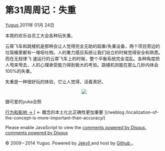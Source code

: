 #  第31周周记：失重

[ Yuguo ](http://yuguo.us) 2011年 01月 24日

本周的欢乐谷员工大会各种玩失重。

云霄飞车和跳楼机是那种会让人觉得完全无助的超重/失重设备，两个项目旁边的垃圾桶里都有一堆呕吐物。人的重力感应系统让我们站立的时候觉得安全和熟悉。而在无规律飞
速运行的云霄飞车上的时候，整个平衡系统完全混乱。各种角度把人甩来甩去，人的心理承受能力得到极大的考验。跳楼机则能在那么几秒内体会100%的失重。

失重是一种很好玩的体验，它让人觉得，活着真好。 <p style="text-align: center;"> [
![](http://yuguo.us/files/2011/01/http_imgload.jpg)
](http://user.qzone.qq.com/366064664/blog/1295623207) </p><p style="text-
align: center;">跟可爱的yuka合照</p>

[ 行为和影响 → ](/weblog/action-and-influence/) [ ← 概念的本土化比正确性更加重要 ](/weblog
/localization-of-the-concept-is-more-important-than-accuracy/)

Please enable JavaScript to view the [ comments powered by Disqus.
](http://disqus.com/?ref_noscript) [ comments powered by  Disqus
](http://disqus.com)

© 2009 – 2014 Yuguo. Powered by [ Jekyll ](https://github.com/mojombo/jekyll)
and host by [ Github ](https://github.com/yuguo) 。

